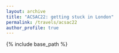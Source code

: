 ```yaml
---
layout: archive
title: "ACSAC22: getting stuck in London"
permalink: /travels/acsac22
author_profile: true
---
```


{% include base_path %}
